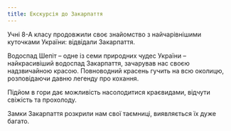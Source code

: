 ```yaml
---
title: Екскурсія до Закарпаття
---
```


Учні 8-А класу продовжили своє знайомство з найчарівнішими куточками України: відвідали Закарпаття.

Водоспад Шепіт – одне із семи природних чудес України – найкрасивіший водоспад Закарпаття, зачарував нас своєю надзвичайною красою. Повноводний красень гучить на всю околицю, розповідаючи давню легенду про кохання.

Підйом в гори дає можливість насолодитися краєвидами, відчути свіжість та прохолоду.

Замки Закарпаття розкрили нам свої таємниці, виявляється їх дуже багато.

<slideshow />
